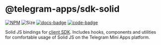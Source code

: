 # @telegram-apps/sdk-solid

[code-badge]: https://img.shields.io/badge/source-black?logo=github

[docs-badge]: https://img.shields.io/badge/documentation-blue?logo=gitbook&logoColor=white

[code-link]: https://github.com/Telegram-Mini-Apps/telegram-apps/tree/master/packages/sdk-solid

[docs-link]: https://docs.telegram-mini-apps.com/packages/telegram-apps-sdk-solid/2-x

[npm-link]: https://npmjs.com/package/@telegram-apps/sdk-solid

[npm-badge]: https://img.shields.io/npm/v/@telegram-apps/sdk-solid?logo=npm

[size-badge]: https://img.shields.io/bundlephobia/minzip/@telegram-apps/sdk-solid

[![NPM][npm-badge]][npm-link]
![Size][size-badge]
[![docs-badge]][docs-link]
[![code-badge]][code-link]

Solid JS bindings
for [client SDK](https://docs.telegram-mini-apps.com/packages/telegram-apps-sdk/2-x). Includes
hooks, components and utilities
for comfortable usage of Solid JS on the Telegram Mini Apps platform.
